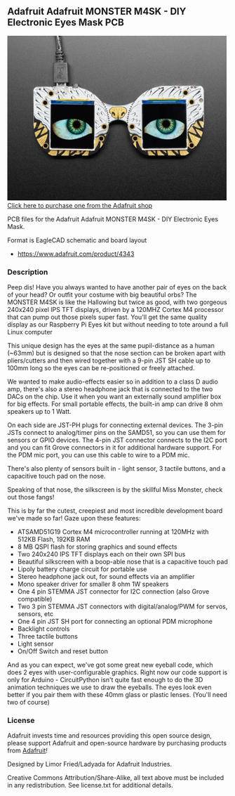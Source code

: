 ## Adafruit Adafruit MONSTER M4SK - DIY Electronic Eyes Mask PCB

<a href="http://www.adafruit.com/products/4343"><img src="assets/4343.jpg?raw=true" width="500px"><br/>
Click here to purchase one from the Adafruit shop</a>

PCB files for the Adafruit Adafruit MONSTER M4SK - DIY Electronic Eyes Mask. 

Format is EagleCAD schematic and board layout
* https://www.adafruit.com/product/4343

### Description

Peep dis! Have you always wanted to have another pair of eyes on the back of your head? Or outfit your costume with big beautiful orbs? The MONSTER M4SK is like the Hallowing but twice as good, with two gorgeous 240x240 pixel IPS TFT displays, driven by a 120MHZ Cortex M4 processor that can pump out those pixels super fast. You'll get the same quality display as our Raspberry Pi Eyes kit but without needing to tote around a full Linux computer

This unique design has the eyes at the same pupil-distance as a human (~63mm) but is designed so that the nose section can be broken apart with pliers/cutters and then wired together with a 9-pin JST SH cable up to 100mm long so the eyes can be re-positioned or freely attached.

We wanted to make audio-effects easier so in addition to a class D audio amp, there's also a stereo headphone jack that is connected to the two DACs on the chip. Use it when you want an externally sound amplifier box for big effects. For small portable effects, the built-in amp can drive 8 ohm speakers up to 1 Watt.

On each side are JST-PH plugs for connecting external devices. The 3-pin JSTs connect to analog/timer pins on the SAMD51, so you can use them for sensors or GPIO devices. The 4-pin JST connector connects to the I2C port and you can fit Grove connectors in it for additional hardware support. For the PDM mic port, you can use this cable to wire to a PDM mic.

There's also plenty of sensors built in - light sensor, 3 tactile buttons, and a capacitive touch pad on the nose.

Speaking of that nose, the silkscreen is by the skillful Miss Monster, check out those fangs!

This is by far the cutest, creepiest and most incredible development board we've made so far! Gaze upon these features:

* ATSAMD51G19 Cortex M4 microcontroller running at 120MHz with 512KB Flash, 192KB RAM
* 8 MB QSPI flash for storing graphics and sound effects
* Two 240x240 IPS TFT displays each on their own SPI bus
* Beautiful silkscreen with a boop-able nose that is a capacitive touch pad
* Lipoly battery charge circuit for portable use
* Stereo headphone jack out, for sound effects via an amplifier
* Mono speaker driver for smaller 8 ohm 1W speakers
* One 4 pin STEMMA JST connector for I2C connection (also Grove compatible)
* Two 3 pin STEMMA JST connectors with digital/analog/PWM for servos, sensors, etc
* One 4 pin JST SH port for connecting an optional PDM microphone
* Backlight controls
* Three tactile buttons
* Light sensor
* On/Off Switch and reset button

And as you can expect, we've got some great new eyeball code, which does 2 eyes with user-configurable graphics. Right now our code support is only for Arduino - CircuitPython isn't quite fast enough to do the 3D animation techniques we use to draw the eyeballs. The eyes look even better if you pair them with these 40mm glass or plastic lenses. (You'll need two of course)

### License

Adafruit invests time and resources providing this open source design, please support Adafruit and open-source hardware by purchasing products from [Adafruit](https://www.adafruit.com)!

Designed by Limor Fried/Ladyada for Adafruit Industries.

Creative Commons Attribution/Share-Alike, all text above must be included in any redistribution. 
See license.txt for additional details.
